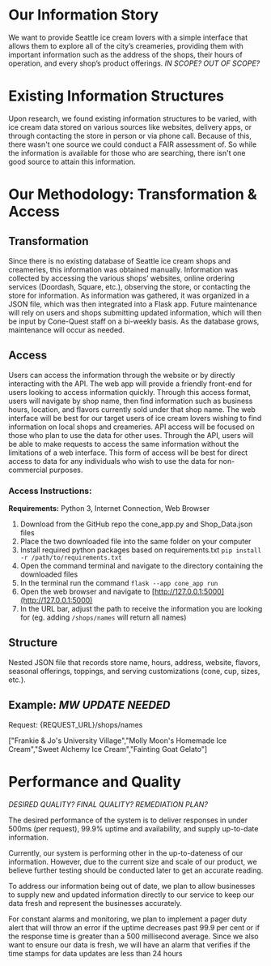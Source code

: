 # Our Information Story
We want to provide Seattle ice cream lovers with a simple interface that allows them to explore all of the city’s creameries, providing them with important information such as the address of the shops, their hours of operation, and every shop’s product offerings.
*IN SCOPE? OUT OF SCOPE?*

# Existing Information Structures

Upon research, we found existing information structures to be varied, with ice cream data stored on various sources like websites, delivery apps, or through contacting the store in person or via phone call. Because of this, there wasn't one source we could conduct a FAIR assessment of. So while the information is available for those who are searching, there isn't one good source to attain this information.

# Our Methodology: Transformation & Access
## Transformation
Since there is no existing database of Seattle ice cream shops and creameries, this
information was obtained manually. Information was collected by accessing the 
various shops’ websites, online ordering services (Doordash, Square, etc.), 
observing the store, or contacting the store for information. As information was 
gathered, it was organized in a JSON file, which was then integrated into a Flask 
app. Future maintenance will rely on users and shops submitting updated 
information, which will then be input by Cone-Quest staff on a bi-weekly basis. As 
the database grows, maintenance will occur as needed.

## Access
Users can access the information through the website or by directly interacting 
with the API. The web app will provide a friendly front-end for users looking to 
access information quickly. Through this access format, users will navigate by shop
name, then find information such as business hours, location, and flavors currently
sold under that shop name. The web interface will be best for our target users of 
ice cream lovers wishing to find information on local shops and creameries. API 
access will be focused on those who plan to use the data for other uses. Through 
the API, users will be able to make requests to access the same information without
the limitations of a web interface. This form of access will be best for direct 
access to data for any individuals who wish to use the data for non-commercial 
purposes.

### Access Instructions:

**Requirements:** Python 3, Internet Connection, Web Browser

1. Download from the GitHub repo the cone_app.py and Shop_Data.json files
2. Place the two downloaded file into the same folder on your computer
3. Install required python packages based on requirements.txt `pip install -r /path/to/requirements.txt`
4. Open the command terminal and navigate to the directory containing the downloaded files
5. In the terminal run the command `flask --app cone_app run`
6. Open the web browser and navigate to [http://127.0.0.1:5000](http://127.0.0.1:5000)
7. In the URL bar, adjust the path to receive the information you are looking for (eg. adding `/shops/names` will return all names)

## Structure
Nested JSON file that records store name, hours, address, website, flavors, 
seasonal offerings, toppings, and serving customizations (cone, cup, sizes, etc.).

## Example: *MW UPDATE NEEDED*
Request: {REQUEST_URL}/shops/names

["Frankie & Jo's University Village","Molly Moon's Homemade Ice Cream","Sweet 
Alchemy Ice Cream","Fainting Goat Gelato"]

# Performance and Quality
*DESIRED QUALITY? FINAL QUALITY? REMEDIATION PLAN?*

The desired performance of the system is to deliver responses in under 500ms (per request), 99.9% uptime and availability, and supply up-to-date information.

Currently, our system is performing other in the up-to-dateness of our information. However, due to the current size and scale of our product, we believe further testing should be conducted later to get an accurate reading.

To address our information being out of date, we plan to allow businesses to supply new and updated information directly to our service to keep our data fresh and represent the businesses accurately.

For constant alarms and monitoring, we plan to implement a pager duty alert that will throw an error if the uptime decreases past 99.9 per cent or if the response time is greater than a 500 millisecond average. Since we also want to ensure our data is fresh, we will have an alarm that verifies if the time stamps for data updates are less than 24 hours


